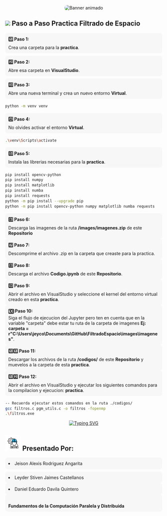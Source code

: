 <div align="center">
  <img 
    src="https://raw.githubusercontent.com/JeisonAlexis/FiltradoEspacio/main/assets/filtroespacial.svg"
    alt="Banner animado"
    style="width: 50%; max-width: 350px; height: auto; border-radius: 10px;" />
</div>

## <picture><img src = "https://github.com/7oSkaaa/7oSkaaa/blob/main/Images/about_me.gif?raw=true" width = 50px></picture> Paso a Paso Practica Filtrado de Espacio


<div style="padding:10px;border-radius:8px;margin-bottom:8px;background:#f7f7f7;">
      <strong>1️⃣ Paso 1:</strong>
      <p style="margin:.25rem 0 0 0;">Crea una carpeta para la <strong>practica</strong>.</p>
</div>

<div style="padding:10px;border-radius:8px;margin-bottom:8px;background:#f7f7f7;">
      <strong>2️⃣ Paso 2:</strong>
      <p style="margin:.25rem 0 0 0;">Abre esa carpeta en <strong>VisualStudio</strong>.</p>
</div>

<div style="padding:10px;border-radius:8px;margin-bottom:8px;background:#f7f7f7;">
      <strong>3️⃣ Paso 3:</strong>
      <p style="margin:.25rem 0 0 0;">Abre una nueva terminal y crea un nuevo entorno <strong>Virtual</strong>.</p>
</div>

```bash
python -m venv venv   
```

<div style="padding:10px;border-radius:8px;margin-bottom:8px;background:#f7f7f7;">
      <strong>4️⃣ Paso 4:</strong>
      <p style="margin:.25rem 0 0 0;">No olvides activar el entorno <strong>Virtual</strong>.</p>
</div>

```bash
.\venv\Scripts\activate     
```

<div style="padding:10px;border-radius:8px;margin-bottom:8px;background:#f7f7f7;">
      <strong>5️⃣ Paso 5:</strong>
      <p style="margin:.25rem 0 0 0;">Instala las librerias necesarias para la <strong>practica</strong>.</p>
</div>

```bash
pip install opencv-python
pip install numpy
pip install matplotlib
pip install numba
pip install requests
python -m pip install --upgrade pip
python -m pip install opencv-python numpy matplotlib numba requests
```

<div style="padding:10px;border-radius:8px;background:#f7f7f7;">
      <strong>6️⃣ Paso 6:</strong>
      <p style="margin:.25rem 0 0 0;">Descarga las imagenes de la ruta <strong>/images/imagenes.zip</strong> de este <strong>Repositorio</strong></p>
</div>

<div style="padding:10px;border-radius:8px;background:#f7f7f7;">
      <strong>7️⃣ Paso 7:</strong>
      <p style="margin:.25rem 0 0 0;">Descomprime el archivo .zip en la carpeta que creaste para la practica.</p>
</div>

<div style="padding:10px;border-radius:8px;background:#f7f7f7;">
      <strong>8️⃣ Paso 8:</strong>
      <p style="margin:.25rem 0 0 0;">Descarga el archivo <strong>Codigo.ipynb</strong> de este <strong>Repositorio</strong>.</p>
</div>

<div style="padding:10px;border-radius:8px;background:#f7f7f7;">
      <strong>9️⃣ Paso 9:</strong>
      <p style="margin:.25rem 0 0 0;">Abrir el archivo en VisualStudio y seleccione el kernel del entorno virtual creado en esta <strong>practica</strong>.</p>
</div>

<div style="padding:10px;border-radius:8px;background:#f7f7f7;">
      <strong>🔟 Paso 10:</strong>
      <p style="margin:.25rem 0 0 0;">Siga el flujo de ejecucion del Jupyter pero ten en cuenta que en la variable "carpeta" debe estar tu ruta de la carpeta de imagenes <strong>Ej: carpeta = r"C:\Users\jeyco\Documents\GitHub\FiltradoEspacio\images\imagenes"</strong>.</p>
</div>

<div style="padding:10px;border-radius:8px;background:#f7f7f7;">
      <strong>1️⃣1️⃣ Paso 11:</strong>
      <p style="margin:.25rem 0 0 0;">Descargar los archivos de la ruta <strong>/codigos/</strong> de este <strong>Repositorio</strong> y muevelos a la carpeta de esta <strong>practica</strong>.</p>
</div>

<div style="padding:10px;border-radius:8px;background:#f7f7f7;">
      <strong>1️⃣2️⃣ Paso 12:</strong>
      <p style="margin:.25rem 0 0 0;">Abrir el archivo en VisualStudio y ejecutar los siguientes comandos para la compilacion y ejecucion: <strong>practica</strong>.</p>
</div>


```bash
-- Recuerda ejecutar estos comandos en la ruta ./codigos/
gcc filtros.c pgm_utils.c -o filtros -fopenmp
.\filtros.exe
```

<p align="center">
  <a href="https://git.io/typing-svg">
    <img src="https://readme-typing-svg.herokuapp.com?font=Bitcount+Grid+Single&weight=500&duration=3000&pause=1000&color=F5FF29&background=000000&center=true&vCenter=true&width=451&lines=Filtrado+en+espacio;Transformaciones+de+suavizado;Promedio+del+entorno+de+la+vecindad;Filtros+no+lineales;Filtrado+espacial+paso+alto" alt="Typing SVG" />
  </a>
</p>


## <picture><img src = "https://raw.githubusercontent.com/JeisonAlexis/FiltradoEspacio/main/assets/equipo.gif" width = 50px></picture> Presentado Por:

<div style="padding:10px;border-radius:8px;margin-bottom:8px;background:#f7f7f7;">
      <li>Jeison Alexis Rodriguez Angarita</li>
</div>

<div style="padding:10px;border-radius:8px;background:#f7f7f7;">
      <li>Leyder Stiven Jaimes Castellanos</li>
</div>

<div style="padding:10px;border-radius:8px;background:#f7f7f7;">
      <li>Daniel Eduardo Davila Quintero</li>
</div>

<div style="padding:10px;border-radius:8px;background:#f7f7f7;">
      <br>
      <strong>Fundamentos de la Computación Paralela y Distribuida</strong>
</div>




